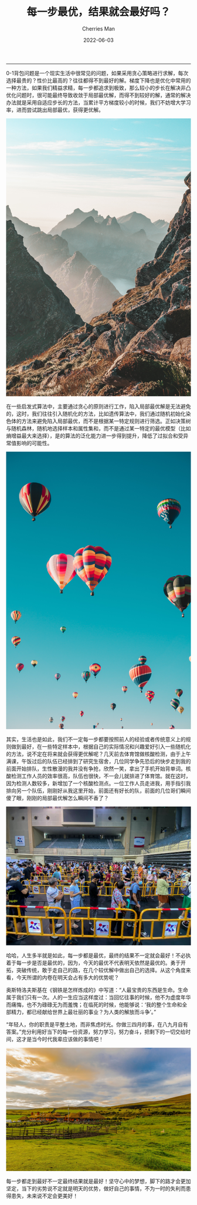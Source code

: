 ﻿---
layout: post
read_time: true
show_date: true
title: "每一步最优，结果就会最好吗？"
date: 2022-06-03
img: posts/20220603/head.jpg
tags: [life, thoughts]
category: opinion
author: Cherries Man
---

****

0-1背包问题是一个现实生活中很常见的问题，如果采用贪心策略进行求解，每次选择最贵的？性价比最高的？往往都得不到最好的解。梯度下降也是优化中常用的一种方法，如果我们精益求精，每一步都追求到极致，那么较小的步长在解决非凸优化问题时，很可能最终导致收敛于局部最优解，而得不到较好的解，通常的解决办法就是采用自适应步长的方法，当累计平方梯度较小的时候，我们不妨增大学习率，进而尝试跳出局部最优，获得更优解。

![](../assets/img/posts/20220603/mountain.jpg)

在一些启发式算法中，主要通过贪心的原则进行工作，陷入局部最优解是无法避免的，这时，我们往往引入随机化的方法，比如遗传算法中，我们通过随机初始化染色体的方法来避免陷入局部最优，而不是根据某一特定规则进行筛选。正如决策树与随机森林，随机地选择样本和属性集和，而不是通过某一特定的最优模型（比如熵增益最大来选择），是的算法的泛化能力进一步得到提升，降低了过拟合和受异常值影响的可能性。

![](../assets/img/posts/20220603/random.jpg)

其实，生活也是如此，我们不一定每一步都要按照前人的经验或者传统意义上的规则做到最好，在一些特定样本中，根据自己的实际情况和兴趣爱好引入一些随机化的方法，说不定在将来就会获得更优解呢？几天前去体育馆做核酸检测，由于上午满课，午饭过后的队伍已经排到了研究生宿舍，几位同学争先恐后的快步走到我的前面开始排队，生性散漫的我并没有争抢，欣然一笑，拿出了手机开始背单词。核酸检测工作人员的效率很高，队伍也很快，不一会儿就排进了体育馆。就在这时，因为检测人数较多，新增加了一个核酸检测点。一位工作人员走进我，用手指引我排向另一个队伍，刚刚好从我这里开始，前面还有好长的队，前面的几位哥们瞬间傻了眼，刚刚的局部最优解怎么瞬间不香了？

![](../assets/img/posts/20220603/queue.jpg)

哈哈，人生多半就是如此，每一步都是最优，最终的结果不一定就会最好！不必执着于每一步是否是最优的，因为，今天的最优不代表明天依然是最优的。勇于开拓，突破传统，敢于走自己的路，在几个较优解中做出自己的选择。从这个角度来看，今天所谓的内卷在明天会占有多大的优势呢？

奥斯特洛夫斯基在《钢铁是怎样炼成的》中写道：“人最宝贵的东西是生命。生命属于我们只有一次。人的一生应当这样度过：当回忆往事的时候，他不为虚度年华而痛悔，也不为碌碌无为而羞愧；在临死的时候，他能够说：‘我的整个生命和全部精力，都已经献给世界上最壮丽的事业？为人类的解放而斗争’。”

“年轻人，你的职责是平整土地，而非焦虑时光。你做三四月的事，在八九月自有答案。”充分利用好当下的每一份资源，努力学习，努力奋斗，把剩下的一切交给时间，这才是当今时代我辈应该做的事情吧！

![](../assets/img/posts/20220603/scene.jpg)

每一步都走到最好不一定最终结果就是最好！坚守心中的梦想，脚下的路才会更加坚定，当下的劣势说不定就是明天的优势，做好自己的事情，不为一时的失利而患得患失，未来说不定会更美好！
